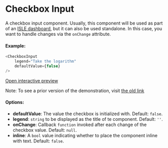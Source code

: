 # Checkbox Input

A checkbox input component. Usually, this component will be used as part of an [ISLE dashboard](dashboard.md), but it can also be used standalone. In this case, you want to handle changes via the `onChange` attribute. 

#### Example:

``` js
<CheckboxInput
    legend="Take the logarithm"
    defaultValue={false}
/>
```

[Open interactive preview](https://isle.heinz.cmu.edu/components/checkbox-input1)

Note: To see a prior version of the demonstration, visit [the old link](https://isle.heinz.cmu.edu/components/checkbox-input)

#### Options:

* __defaultValue__: The value the checkbox is initialized with. Default: `false`.
* __legend__: `string` to be displayed as the title of te component. Default: `''`.
* __onChange__: Callback `function` invoked after each change of the checkbox value. Default: `null`.
* __inline__: A `bool` value indicating whether to place the component inline with text. Default: `false`.
